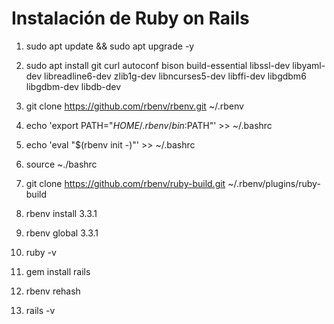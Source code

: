 # Instalación de Ruby on Rails

1) sudo apt update && sudo apt upgrade -y

2) sudo apt install git curl autoconf bison build-essential libssl-dev libyaml-dev libreadline6-dev zlib1g-dev libncurses5-dev libffi-dev libgdbm6 libgdbm-dev libdb-dev

3) git clone https://github.com/rbenv/rbenv.git ~/.rbenv

4) echo 'export PATH="$HOME/.rbenv/bin:$PATH"' >> ~/.bashrc

5) echo 'eval "$(rbenv init -)"' >> ~/.bashrc

6) source ~./bashrc

7) git clone https://github.com/rbenv/ruby-build.git ~/.rbenv/plugins/ruby-build

8) rbenv install 3.3.1

9) rbenv global 3.3.1

10) ruby -v

11) gem install rails

12) rbenv rehash

13) rails -v
